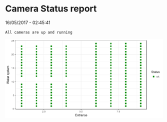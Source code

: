 Camera Status report
================
16/05/2017 - 02:45:41

    All cameras are up and running

![](camreport_files/figure-markdown_github/unnamed-chunk-2-1.png)
